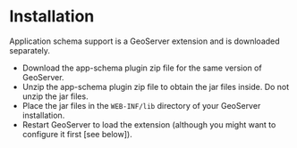 # Installation

Application schema support is a GeoServer extension and is downloaded separately.

-   Download the app-schema plugin zip file for the same version of GeoServer.
-   Unzip the app-schema plugin zip file to obtain the jar files inside. Do not unzip the jar files.
-   Place the jar files in the `WEB-INF/lib` directory of your GeoServer installation.
-   Restart GeoServer to load the extension (although you might want to configure it first [see below]).
